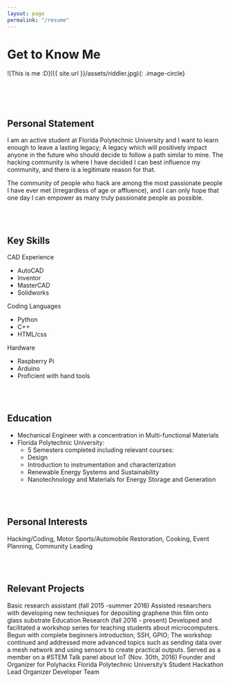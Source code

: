 ```yaml
---
layout: page
permalink: "/resume"
---
```



# Get to Know Me

![This is me :D]({{ site.url }}/assets/riddler.jpg){: .image-circle}


<br/>
<br/>
<br/>


## Personal Statement
I am an active student at Florida Polytechnic University and I want to learn enough to
leave a lasting legacy; A legacy which will positively impact anyone in the future
who should decide to follow a path similar to mine.
The hacking community is where I have decided I can best influence my community, and there
is a legitimate reason for that.

The community of people who hack are among the most passionate people I have ever met
(irregardless of age or affluence), and I can only hope that one day I can empower as
many truly passionate people as possible.


<br/><br/>

## Key Skills
CAD Experience

- AutoCAD
- Inventor
- MasterCAD
- Solidworks


Coding Languages

- Python
- C++
- HTML/css


Hardware

- Raspberry Pi
- Arduino
- Proficient with hand tools

<br/><br/>


## Education
- Mechanical Engineer with a concentration in Multi-functional Materials
- Florida Polytechnic University:
  - 5 Semesters completed including relevant courses:
  - Design
  - Introduction to instrumentation and characterization
  - Renewable Energy Systems and Sustainability
  - Nanotechnology and Materials for Energy Storage and Generation

<br/><br/>

## Personal Interests
Hacking/Coding,
Motor Sports/Automobile Restoration,
Cooking,
Event Planning,
Community Leading


<br/><br/>

## Relevant Projects

Basic research assistant (fall 2015 -summer 2016)
Assisted researchers with developing new techniques for depositing graphene thin film onto glass substrate
Education Research (fall 2016 - present)
Developed and facilitated a workshop series for teaching students about microcomputers. 
Begun with complete beginners introduction, SSH, GPIO; The workshop continued and addressed more advanced topics such as sending data over a mesh network and using sensors to create practical outputs. 
Served as a member on a #STEM Talk panel about IoT (Nov. 30th, 2016)
Founder and Organizer for Polyhacks 
Florida Polytechnic University’s Student Hackathon 
Lead Organizer Developer Team 


